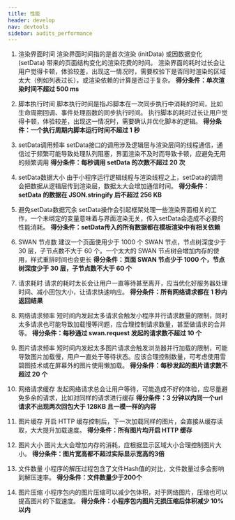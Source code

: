 ```yaml
---
title: 性能
header: develop
nav: devtools
sidebar: audits_performance
---
```


1. 渲染界面时间
渲染界面时间指的是首次渲染 (initData) 或因数据变化 (setData) 带来的页面结构变化的渲染花费的时间。
渲染界面的耗时过长会让用户觉得卡顿，体验较差，出现这一情况时，需要校验下是否同时渲染的区域太大（例如列表过长），或渲染依赖的计算是否过于复杂。
**得分条件：单次渲染时间不超过 500 ms**

2. 脚本执行时间
脚本执行时间是指JS脚本在一次同步执行中消耗的时间，比如生命周期回调、事件处理函数的同步执行时间。
执行脚本的耗时过长让用户觉得卡顿，体验较差，出现这一情况时，需要确认并优化脚本的逻辑。
**得分条件：一个执行周期内脚本运行时间不超过 1 秒**

3. setData调用频率
setData接口的调用涉及逻辑层与渲染层间的线程通信，通信过于频繁可能导致处理队列阻塞，界面渲染不及时而导致卡顿，应避免无用的频繁调用
**得分条件：每秒调用 setData 的次数不超过 20 次**

4. setData数据大小
由于小程序运行逻辑线程与渲染线程之上，setData的调用会把数据从逻辑层传到渲染层，数据太大会增加通信时间。
**得分条件：setData 的数据在 JSON.stringify 后不超过 256 KB**

5. 避免setData数据冗余
setData操作会引起框架处理一些渲染界面相关的工作，一个未绑定的变量意味着与界面渲染无关，传入setData会造成不必要的性能消耗。
**得分条件：setData传入的所有数据都在模板渲染中有相关依赖**

6. SWAN 节点数
建议一个页面使用少于 1000 个 SWAN 节点，节点树深度少于 30 层，子节点数不大于 60 个。一个太大的 SWAN 节点树会增加内存的使用，样式重排时间也会更长
**得分条件：页面 SWAN 节点少于 1000 个，节点树深度少于 30 层，子节点数不大于 60 个**


7. 请求耗时
请求的耗时太长会让用户一直等待甚至离开，应当优化好服务器处理时间、减小回包大小，让请求快速响应。
**得分条件：所有网络请求都在 1 秒内返回结果**

8. 网络请求频率
短时间内发起太多请求会触发小程序并行请求数量的限制，同时太多请求也可能导致加载慢等问题，应合理控制请求数量，甚至做请求的合并等。
**得分条件：每秒通过 swan.request 发起的请求数不超过 10 个**

8. 图片请求频率
短时间内发起太多图片请求会触发浏览器并行加载的限制，可能导致图片加载慢，用户一直处于等待状态。应该合理控制数量，可考虑使用雪碧图技术或在屏幕外的图片使用懒加载。
**得分条件：每秒发起的图片请求数不超过 20 个**

9. 网络请求缓存
发起网络请求总会让用户等待，可能造成不好的体验，应尽量避免多余的请求，比如对同样的请求进行缓存
**得分条件：3 分钟以内同一个url请求不出现两次回包大于 128KB 且一模一样的内容**

10. 图片缓存
开启 HTTP 缓存控制后，下一次加载同样的图片，会直接从缓存读取，大大提升加载速度。
**得分条件：所有图片均开启 HTTP 缓存**

11. 图片大小
图片太大会增加内存的消耗，应根据显示区域大小合理控制图片大小。
**得分条件：图片宽高都不超过实际显示宽高的3倍**

12. 文件数量
小程序的解压过程包含了文件Hash值的对比，文件数量过多会影响到解压速率。
**得分条件：文件数量少于200个**

13. 图片压缩
小程序包内的图片压缩可以减少包体积，对于网络图片，压缩也可以提高图片的下载速度。
**得分条件：小程序包内图片无损压缩后体积减少 10% 以内**


